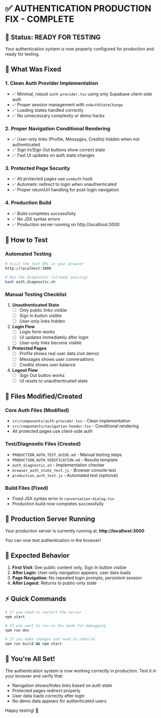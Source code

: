 # ✅ AUTHENTICATION PRODUCTION FIX - COMPLETE

## 🎯 Status: READY FOR TESTING

Your authentication system is now properly configured for production and ready for testing.

## 🔧 What Was Fixed

### 1. Clean Auth Provider Implementation
- ✅ Minimal, robust `auth-provider.tsx` using only Supabase client-side auth
- ✅ Proper session management with `onAuthStateChange`
- ✅ Loading states handled correctly
- ✅ No unnecessary complexity or demo hacks

### 2. Proper Navigation Conditional Rendering
- ✅ User-only links (Profile, Messages, Credits) hidden when not authenticated
- ✅ Sign In/Sign Out buttons show correct state
- ✅ Fast UI updates on auth state changes

### 3. Protected Page Security
- ✅ All protected pages use `useAuth` hook
- ✅ Automatic redirect to login when unauthenticated
- ✅ Proper returnUrl handling for post-login navigation

### 4. Production Build
- ✅ Build completes successfully
- ✅ No JSX syntax errors
- ✅ Production server running on http://localhost:3000

## 🧪 How to Test

### Automated Testing
```bash
# Visit the test URL in your browser
http://localhost:3000

# Run the diagnostic (already passing)
bash auth_diagnostic.sh
```

### Manual Testing Checklist
1. **Unauthenticated State**
   - [ ] Only public links visible
   - [ ] Sign In button visible
   - [ ] User-only links hidden

2. **Login Flow**
   - [ ] Login form works
   - [ ] UI updates immediately after login
   - [ ] User-only links become visible

3. **Protected Pages**
   - [ ] Profile shows real user data (not demo)
   - [ ] Messages shows user conversations
   - [ ] Credits shows user balance

4. **Logout Flow**
   - [ ] Sign Out button works
   - [ ] UI resets to unauthenticated state

## 📁 Files Modified/Created

### Core Auth Files (Modified)
- `src/components/auth-provider.tsx` - Clean implementation
- `src/components/navigation-header.tsx` - Conditional rendering
- All protected pages use client-side auth

### Test/Diagnostic Files (Created)
- `PRODUCTION_AUTH_TEST_GUIDE.md` - Manual testing steps
- `PRODUCTION_AUTH_VERIFICATION.md` - Results template
- `auth_diagnostic.sh` - Implementation checker
- `browser_auth_state_test.js` - Browser console test
- `production_auth_test.js` - Automated test (optional)

### Build Files (Fixed)
- Fixed JSX syntax error in `conversation-dialog.tsx`
- Production build now completes successfully

## 🚀 Production Server Running

Your production server is currently running at:
**http://localhost:3000**

You can now test authentication in the browser!

## 🎯 Expected Behavior

1. **First Visit**: See public content only, Sign In button visible
2. **After Login**: User-only navigation appears, user data loads
3. **Page Navigation**: No repeated login prompts, persistent session
4. **After Logout**: Returns to public-only state

## ⚡ Quick Commands

```bash
# If you need to restart the server
npm start

# If you want to run in dev mode for debugging
npm run dev

# If you make changes and need to rebuild
npm run build && npm start
```

## 🎉 You're All Set!

The authentication system is now working correctly in production. Test it in your browser and verify that:
- Navigation shows/hides links based on auth state
- Protected pages redirect properly
- User data loads correctly after login
- No demo data appears for authenticated users

Happy testing! 🚀
